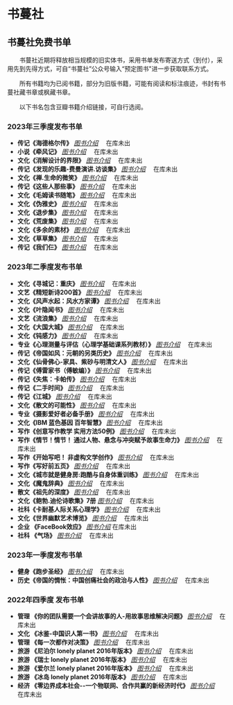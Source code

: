 # 书蔓社

## 书蔓社免费书单 ##

&ensp;&ensp;&ensp;&ensp;书蔓社近期将释放相当规模的旧实体书，采用书单发布寄送方式（到付），采用先到先得方式，可自“书蔓社”公众号输入“预定图书"进一步获取联系方式。

&ensp;&ensp;&ensp;&ensp;所有书籍均为已阅书籍，部分为旧版书籍，可能有阅读和标注痕迹，书封有书蔓社藏书章或枫藏书章。

&ensp;&ensp;&ensp;&ensp;以下书名包含豆瓣书籍介绍链接，可自行选阅。

### 2023年三季度发布书单 ###
- **传记《海德格尔传》** _[图书介绍](https://book.douban.com/subject/1709907/)_ &ensp;&ensp;在库未出
- **小说《牵风记》** _[图书介绍](https://book.douban.com/subject/34969924/)_ &ensp;&ensp;在库未出
- **文化《消解设计的界限》** _[图书介绍](https://book.douban.com/subject/4720817/)_ &ensp;&ensp;在库未出
- **传记《发现的乐趣-费曼演讲.访谈集》** _[图书介绍](https://book.douban.com/subject/26776967/)_ &ensp;&ensp;在库未出
- **文化《禅.生命的微笑》** _[图书介绍](https://book.douban.com/subject/1007652/)_ &ensp;&ensp;在库未出
- **传记《这些人那些事》** _[图书介绍](https://book.douban.com/subject/6388661/)_ &ensp;&ensp;在库未出
- **文化《毛姆读书随笔》** _[图书介绍](https://book.douban.com/subject/1016429/)_ &ensp;&ensp;在库未出
- **文化《伪雅史》** _[图书介绍](https://book.douban.com/subject/5991773/)_ &ensp;&ensp;在库未出
- **文化《退步集》** _[图书介绍](https://book.douban.com/subject/1003284/)_ &ensp;&ensp;在库未出
- **文化《荒废集》** _[图书介绍](https://book.douban.com/subject/3333989/)_ &ensp;&ensp;在库未出
- **文化《多余的素材》** _[图书介绍](https://book.douban.com/subject/2287508/)_ &ensp;&ensp;在库未出
- **文化《草草集》** _[图书介绍](https://book.douban.com/subject/25804641/)_ &ensp;&ensp;在库未出
- **传记《我们仨》** _[图书介绍](https://book.douban.com/subject/1023045/)_ &ensp;&ensp;在库未出

### 2023年二季度发布书单 ###
- **文化《寻城记：重庆》** _[图书介绍](https://book.douban.com/subject/2025990/)_ &ensp;&ensp;在库未出
- **文艺《精短新诗200首》** _[图书介绍](https://book.douban.com/subject/3458377/)_ &ensp;&ensp;在库未出
- **文化《风声水起：风水方家谭》** _[图书介绍](https://book.douban.com/subject/2143461/)_ &ensp;&ensp;在库未出
- **文化《叶隐闻书》** _[图书介绍](https://book.douban.com/subject/2122399/)_ &ensp;&ensp;在库未出
- **文艺《流浪集》** _[图书介绍](https://book.douban.com/subject/4208780/)_ &ensp;&ensp;在库未出
- **文化《大国大城》** _[图书介绍](https://book.douban.com/subject/26824237/)_ &ensp;&ensp;在库未出
- **文化《钝感力》** _[图书介绍](https://book.douban.com/subject/2119843/)_ &ensp;&ensp;在库未出
- **专业《心理测量与评估（心理学基础课系列教材）》** _[图书介绍](https://book.douban.com/subject/1955415/)_ &ensp;&ensp;在库未出
- **传记《帝国如风：元朝的另类历史》** _[图书介绍](https://book.douban.com/subject/1891104/)_ &ensp;&ensp;在库未出
- **文化《仙骨佛心-家具、紫砂与明清文人》** _[图书介绍](https://book.douban.com/subject/4011281/)_ &ensp;&ensp;在库未出
- **传记《傅雷家书（傅敏编）》** _[图书介绍](https://book.douban.com/subject/4881264/)_ &ensp;&ensp;在库未出
- **传记《失焦：卡帕传》** _[图书介绍](https://book.douban.com/subject/10557523/)_ &ensp;&ensp;在库未出
- **传记《二手时间》** _[图书介绍](https://book.douban.com/subject/26704403/)_ &ensp;&ensp;在库未出
- **传记《江城》** _[图书介绍](https://book.douban.com/subject/7060185/)_ &ensp;&ensp;在库未出
- **文化《散文的可能性》** _[图书介绍](https://book.douban.com/subject/1973442/)_ &ensp;&ensp;在库未出
- **专业《摄影爱好者必备手册》** _[图书介绍](https://book.douban.com/subject/1214439/)_ &ensp;&ensp;在库未出
- **文化《IBM 蓝色基因 百年智慧》** _[图书介绍](https://book.douban.com/subject/6965594/)_ &ensp;&ensp;在库未出
- **写作《创意写作教学 实用方法50例》** _[图书介绍](https://book.douban.com/subject/25849697/)_ &ensp;&ensp;在库未出
- **写作《情节！情节！ 通过人物、悬念与冲突赋予故事生命力》** _[图书介绍](https://book.douban.com/subject/10834606/)_ &ensp;&ensp;在库未出
- **写作《开始写吧！ 非虚构文学创作》** _[图书介绍](https://book.douban.com/subject/5944388/)_ &ensp;&ensp;在库未出
- **写作《写好前五页》** _[图书介绍](https://book.douban.com/subject/20471352/)_ &ensp;&ensp;在库未出
- **文化《城市就是健身房:跑酷与自身体重训练》** _[图书介绍](https://book.douban.com/subject/26201055/)_ &ensp;&ensp;在库未出
- **文化《魔鬼辞典》** _[图书介绍](https://book.douban.com/subject/1013137/)_ &ensp;&ensp;在库未出
- **散文《祖先的深度》** _[图书介绍](https://book.douban.com/subject/1411107/)_ &ensp;&ensp;在库未出
- **文化《鲍勃.迪伦诗歌集》7册** _[图书介绍](https://book.douban.com/subject/27032027/)_ &ensp;&ensp;在库未出
- **社科《卡耐基人际关系心理学》** _[图书介绍](https://book.douban.com/subject/2338699/)_ &ensp;&ensp;在库未出
- **文化《世界幽默艺术博览》** _[图书介绍](https://book.douban.com/subject/1639295/)_ &ensp;&ensp;在库未出
- **企业 《FaceBook效应》** _[图书介绍](https://book.douban.com/subject/5313010/)_ 在库未出
-  **社科 《气场》** _[图书介绍](https://book.douban.com/subject/5325861/)_  &ensp;&ensp;在库未出


### 2023年一季度发布书单 ###

- **健身《跑步圣经》** _[图书介绍](https://book.douban.com/subject/26326484/)_ &ensp;&ensp;在库未出
- **历史《帝国的惆怅：中国创痛社会的政治与人性》** _[图书介绍](https://book.douban.com/subject/1421029/)_ &ensp;&ensp;在库未出

### 2022年四季度 发布书单 ###

- **管理 《你的团队需要一个会讲故事的人-用故事思维解决问题》** _[图书介绍](https://book.douban.com/subject/26780215/)_  &ensp;&ensp;在库未出
- **文化 《冰鉴-中国识人第一书》** _[图书介绍](https://book.douban.com/subject/6534729/)_   &ensp;&ensp;在库未出
- **管理 《每一次都作对决策》** _[图书介绍](https://book.douban.com/subject/1892895/)_  &ensp;&ensp;在库未出
- **旅游 《尼泊尔 lonely planet 2016年版本》**  _[图书介绍](https://book.douban.com/subject/26897889/)_  &ensp;&ensp;在库未出
- **旅游 《瑞士 lonely planet 2016年版本》**  _[图书介绍](https://book.douban.com/subject/30450328/)_  &ensp;&ensp;在库未出
- **旅游 《爱尔兰 lonely planet 2016年版本》**  _[图书介绍](https://book.douban.com/subject/27195756/)_  &ensp;&ensp;在库未出
- **旅游 《冰岛 lonely planet 2016年版本》**  _[图书介绍](https://book.douban.com/subject/30134993/)_  &ensp;&ensp;在库未出
- **经济 《零边界成本社会--一个物联网、合作共赢的新经济时代》**  _[图书介绍](https://book.douban.com/subject/25986746/)_  &ensp;&ensp;在库未出






[def]: https://book.douban.com/subject/26776967/